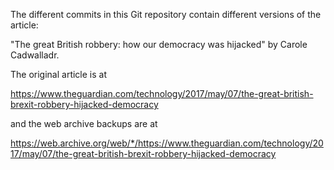 The different commits in this Git repository contain different versions of the article:

"The great British robbery: how our democracy was hijacked"
by Carole Cadwalladr.

The original article is at 

https://www.theguardian.com/technology/2017/may/07/the-great-british-brexit-robbery-hijacked-democracy

and the web archive backups are at

https://web.archive.org/web/*/https://www.theguardian.com/technology/2017/may/07/the-great-british-brexit-robbery-hijacked-democracy

